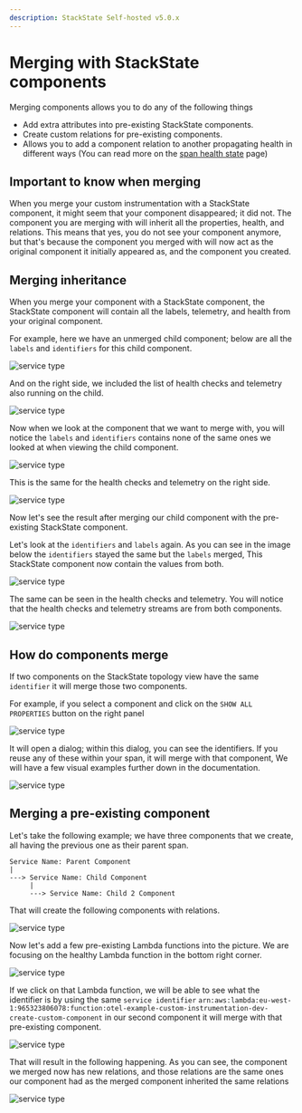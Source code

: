 ```yaml
---
description: StackState Self-hosted v5.0.x
---
```


# Merging with StackState components
Merging components allows you to do any of the following things
- Add extra attributes into pre-existing StackState components.
- Create custom relations for pre-existing components. 
- Allows you to add a component relation to another propagating health in different ways (You can read more on the [span health state](/configure/opentelemetry/manual-instrumentation/health.md) page)

## Important to know when merging
When you merge your custom instrumentation with a StackState component, it might seem that your component disappeared; it did not.
The component you are merging with will inherit all the properties, health, and relations. This means that
yes, you do not see your component anymore, but that's because the component you merged with will now act as the
original component it initially appeared as, and the component you created.

## Merging inheritance
When you merge your component with a StackState component, the StackState component will contain all the labels, telemetry, and health from your original component.

For example, here we have an unmerged child component; below are all the `labels` and `identifiers` for this child component.

![service type](../../../.gitbook/assets/otel_unmerged_child.png)

And on the right side, we included the list of health checks and telemetry also running on the child.

![service type](../../../.gitbook/assets/otel_unmerged_child_health.png)

Now when we look at the component that we want to merge with, you will notice the `labels` and `identifiers` contains none of the same ones we looked at when viewing the child component.

![service type](../../../.gitbook/assets/merging_attempt.png)

This is the same for the health checks and telemetry on the right side.

![service type](../../../.gitbook/assets/merge_attempt_health.png)

Now let's see the result after merging our child component with the pre-existing StackState component.

Let's look at the `identifiers` and `labels` again. As you can see in the image below the
`identifiers` stayed the same but the `labels` merged, This StackState component now contain the values from both.

![service type](../../../.gitbook/assets/otel_after_merge_labels.png)

The same can be seen in the health checks and telemetry. You will notice that the health checks and telemetry streams are from both components.

![service type](../../../.gitbook/assets/otel_after_merge_health.png)

## How do components merge
If two components on the StackState topology view have the same `identifier` it will merge those two components.

For example, if you select a component and click on the `SHOW ALL PROPERTIES` button on the right panel

![service type](../../../.gitbook/assets/relation_example_a.png)

It will open a dialog; within this dialog, you can see the identifiers. If you reuse any of these within your span, it will merge with that component, We will have a few visual examples further down in the documentation.

![service type](../../../.gitbook/assets/relation_example_b.png)



## Merging a pre-existing component

Let's take the following example; we have three components that we create, all having the previous one as their parent span.

```text
Service Name: Parent Component
|
---> Service Name: Child Component
     |
     ---> Service Name: Child 2 Component
```

That will create the following components with relations.

![service type](../../../.gitbook/assets/otel_traces_healthy_state_1_2_3_unmerged.png)

Now let's add a few pre-existing Lambda functions into the picture. We are focusing on the healthy Lambda function in the bottom right corner.

![service type](../../../.gitbook/assets/otel_traces_pre_merge.png)

If we click on that Lambda function, we will be able to see what the identifier is by using
the same `service identifier` `arn:aws:lambda:eu-west-1:965323806078:function:otel-example-custom-instrumentation-dev-create-custom-component` in our second component it will merge with that pre-existing component.

![service type](../../../.gitbook/assets/otel_traces_merge_with_healthy.png)

That will result in the following happening. As you can see, the component we merged now has new relations, and those relations
are the same ones our component had as the merged component inherited the same relations

![service type](../../../.gitbook/assets/otel_traces_merge_with_healthy_complete.png)
